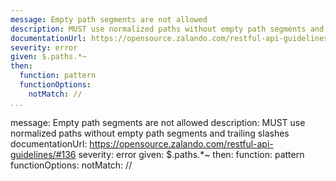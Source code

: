 ```yaml
---
message: Empty path segments are not allowed
description: MUST use normalized paths without empty path segments and trailing slashes.
documentationUrl: https://opensource.zalando.com/restful-api-guidelines/#136
severity: error
given: $.paths.*~
then:
  function: pattern
  functionOptions:
    notMatch: //
...
```

message: Empty path segments are not allowed
description: MUST use normalized paths without empty path segments and trailing slashes
documentationUrl: https://opensource.zalando.com/restful-api-guidelines/#136
severity: error
given: $.paths.*~
then:
  function: pattern
  functionOptions:
    notMatch: //